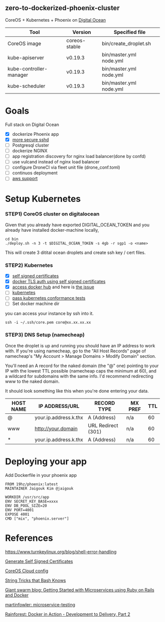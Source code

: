 zero-to-dockerized-phoenix-cluster
----------------------------------

CoreOS + Kubernetes + Phoenix on [Digital Ocean](https://www.digitalocean.com/?refcode=842fc3e1bfa6)

| Tool | Version | Specified file |
| --- | --- |  --- |
| CoreOS image | coreos-stable | bin/create_droplet.sh |
| kube-apiserver | v0.19.3 | bin/master.yml node.yml |
| kube-controller-manager | v0.19.3 | bin/master.yml node.yml |
| kube-scheduler | v0.19.3 | bin/master.yml node.yml |


# Goals

Full stack on Digital Ocean

- [x] dockerize Phoenix app
- [x] [more secure sshd](https://stribika.github.io/2015/01/04/secure-secure-shell.html)
- [ ] Postgresql cluster
- [ ] dockerize NGINX
- [ ] app registration discovery for nginx load balancer(done by confd)
- [ ] use vulcand instead of nginx load balancer
- [ ] configure DroneCI via fleet unit file (drone_conf.toml)
- [ ] continuos deployment
- [ ] [aws support](http://docs.deis.io/en/latest/installing_deis/aws/)

# Setup Kubernetes

### STEP1) CoreOS cluster on digitalocean

Given that you already have exported DIGITAL_OCEAN_TOKEN
and you already have installed docker-machine locally,

```
cd bin
./deploy.sh -n 3 -t $DIGITAL_OCEAN_TOKEN -s 4gb -r sgp1 -o <name>

```

This will create 3 ditital ocean droplets 
and create ssh key / cert files. 

### STEP2) Kubernetes

- [x] [self signed certificates](https://coreos.com/os/docs/latest/generate-self-signed-certificates.html)
- [x] [docker TLS auth using self signed certificates](https://coreos.com/os/docs/latest/customizing-docker.html)
- [x] [access docker hub](https://coreos.com/os/docs/latest/registry-authentication.html) and here is [the issue](https://github.com/coreos/bugs/issues/820)
- [ ] [kubernetes](http://www.livewyer.com/blog/2015/05/20/deploying-kubernetes-digitalocean)
- [ ] [pass kubernetes conformance tests](https://coreos.com/kubernetes/docs/latest/conformance-tests.html)
- [ ] Set docker machine dir

you can access your instance by ssh into it.

```
ssh -i ~/.ssh/core.pem core@xx.xx.xx.xx
```

### STEP3) DNS Setup (namecheap)

Once the droplet is up and running you should have an IP address to work with. If you're using namecheap, go to the "All Host Records" page of namecheap's "My Account > Manage Domains > Modify Domain" section.

You'll need an A record for the naked domain (the "@" one) pointing to your IP with the lowest TTL possible (namecheap caps the minimum at 60), and a wildcard for subdomains with the same info. I'd recommend redirecting www to the naked domain.

It should look something like this when you're done entering your data.

| HOST NAME | IP ADDRESS/URL | RECORD TYPE | MX PREF | TTL |
| --- | --- | --- | --- | --- |
| @ | your.ip.address.k.thx | A (Address) | n/a | 60 |
| www | http://your.domain | URL Redirect (301) | n/a | 60 |
| * | your.ip.address.k.thx | A (Address) | n/a | 60 |

# Deploying your app

Add Dockerfile in your phoenix app

```
FROM 19hz/phoenix:latest
MAINTAINER Jaigouk Kim @jaigouk

WORKDIR /usr/src/app
ENV SECRET_KEY_BASE=xxxx
ENV DB_POOL_SIZE=20
ENV PORT=4001
EXPOSE 4001
CMD ["mix", "phoenix.server"]
```

# References


https://www.turnkeylinux.org/blog/shell-error-handling

[Generate Self Signed Certificates](https://coreos.com/os/docs/latest/generate-self-signed-certificates.html)

[CoreOS Cloud config](https://github.com/coreos/coreos-cloudinit/blob/master/Documentation/cloud-config.md#users)

[String Tricks that Bash Knows](http://spin.atomicobject.com/2014/02/16/bash-string-maniuplation/)

[Giant swarm blog: Getting Started with Microservices using Ruby on Rails and Docker](http://blog.giantswarm.io/getting-started-with-microservices-using-ruby-on-rails-and-docker)

[martinfowler: microservice-testing](http://martinfowler.com/articles/microservice-testing/)

[Rainforest: Docker in Action - Development to Delivery, Part 2](https://blog.rainforestqa.com/2014-12-08-docker-in-action-from-deployment-to-delivery-part-2-continuous-integration/)
